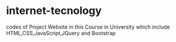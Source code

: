 # internet-tecnology
codes of Project Website in this Course in University which include HTML,CSS,JavaScript,JQuery and Bootstrap
